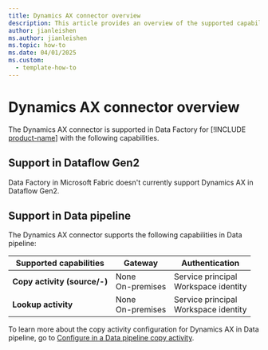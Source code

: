 ```yaml
---
title: Dynamics AX connector overview
description: This article provides an overview of the supported capabilities of the Dynamics AX connector.
author: jianleishen
ms.author: jianleishen
ms.topic: how-to
ms.date: 04/01/2025
ms.custom:
  - template-how-to
---
```


# Dynamics AX connector overview

The Dynamics AX connector is supported in Data Factory for [!INCLUDE [product-name](../includes/product-name.md)] with the following capabilities.

## Support in Dataflow Gen2

Data Factory in Microsoft Fabric doesn't currently support Dynamics AX in Dataflow Gen2.

## Support in Data pipeline

The Dynamics AX connector supports the following capabilities in Data pipeline:

| Supported capabilities | Gateway | Authentication |
| --- | --- | ---|
| **Copy activity (source/-)** | None <br>On-premises| Service principal <br>Workspace identity |
| **Lookup activity** | None <br>On-premises | Service principal <br>Workspace identity |

To learn more about the copy activity configuration for Dynamics AX in Data pipeline, go to [Configure in a Data pipeline copy activity](connector-dynamics-ax-copy-activity.md).
